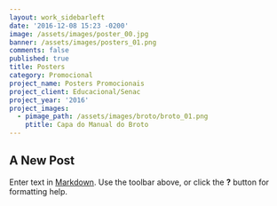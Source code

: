 ```yaml
---
layout: work_sidebarleft
date: '2016-12-08 15:23 -0200'
image: /assets/images/poster_00.jpg
banner: /assets/images/posters_01.png
comments: false
published: true
title: Posters
category: Promocional
project_name: Posters Promocionais
project_client: Educacional/Senac
project_year: '2016'
project_images:
  - pimage_path: /assets/images/broto/broto_01.png
    ptitle: Capa do Manual do Broto
---
```

## A New Post

Enter text in [Markdown](http://daringfireball.net/projects/markdown/). Use the toolbar above, or click the **?** button for formatting help.
